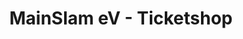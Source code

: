 ---
title: "MainSlam eV - Ticketshop"
url: /frankfurt-am-main/mainslam-ev-ticketshop/
shop: Tickets
---